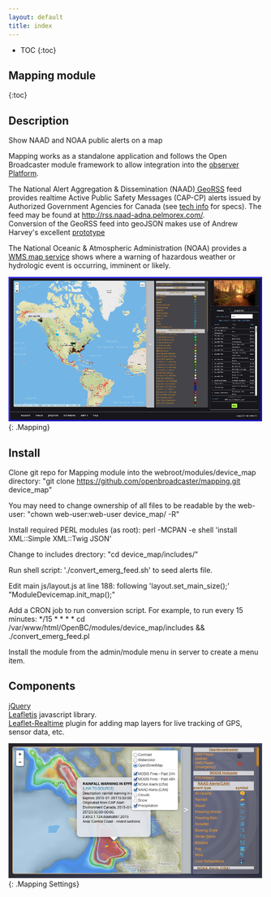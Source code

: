 ```yaml
---
layout: default
title: index
---
```


* TOC
{:toc}

<a name="dashboard"></a>

## Mapping module
{:toc}

## Description

Show NAAD and NOAA public alerts on a map

Mapping works as a standalone application and follows the Open Broadcaster module framework to allow integration into the <a href="https://github.com/openbroadcaster/observer"> observer Platform</a>.

The National Alert Aggregation & Dissemination (NAAD)<a href="https://alerts.pelmorex.com/other-resource/"> GeoRSS</a> feed provides realtime Active Public Safety Messages (CAP-CP) alerts issued by Authorized Government Agencies for Canada (see <a href="https://alerts.pelmorex.com/techinfo/">tech info</a> for specs). The feed may be found at <a href="http://rss.naad-adna.pelmorex.com/">http://rss.naad-adna.pelmorex.com/</a>.<br> Conversion of the GeoRSS feed into geoJSON makes use of Andrew Harvey's excellent <a href="https://github.com/andrewharvey/map.rfs"> prototype</a>

The National Oceanic & Atmospheric Administration (NOAA) provides a <a href="https://idpgis.ncep.noaa.gov/arcgis/rest/services/NWS_Forecasts_Guidance_Warnings/watch_warn_adv/MapServer">WMS map service</a> shows where a warning of hazardous weather or hydrologic event is occurring, imminent or likely.

![ Mapping](img/mapping.jpg ){: .Mapping}

## Install

Clone git repo for Mapping module into the webroot/modules/device_map directory: 
 "git clone https://github.com/openbroadcaster/mapping.git device_map"

You may need to change ownership of all files to be readable by the web-user:
 "chown web-user:web-user device_map/ -R"

Install required PERL modules (as root):
perl -MCPAN -e shell 'install XML::Simple XML::Twig JSON'

Change to includes drectory:
 "cd device_map/includes/"
	
Run shell script:
 './convert_emerg_feed.sh' to seed alerts file.

Edit main js/layout.js at line 188:
     following 'layout.set_main_size();'
	"ModuleDevicemap.init_map();"

Add a CRON job to run conversion script. For example, to run every 15 minutes:
 */15 * * * * cd /var/www/html/OpenBC/modules/device_map/includes && ./convert_emerg_feed.pl

Install the module from the admin/module menu in server to create a menu item.

## Components

<a href="http://jquery.com">jQuery</a><br>
<a href="http://leafletjs.com">Leafletjs</a> javascript library.<br>
<a href="https://github.com/perliedman/leaflet-realtime">Leaflet-Realtime</a> plugin for adding map layers for live tracking of GPS, sensor data, etc.

![ Mapping Settings](img/mapping_settings.png ){: .Mapping Settings}

